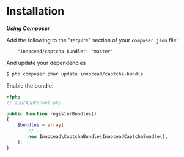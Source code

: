 # Installation

***Using Composer***

Add the following to the "require" section of your `composer.json` file:

```
    "innocead/captcha-bundle": "master"
```

And update your dependencies

``` bash
$ php composer.phar update innocead/captcha-bundle
```

Enable the bundle:

``` php
<?php
// app/AppKernel.php

public function registerBundles()
{
    $bundles = array(
        // ...
        new Innocead\CaptchaBundle\InnoceadCaptchaBundle(),
    );
}
```